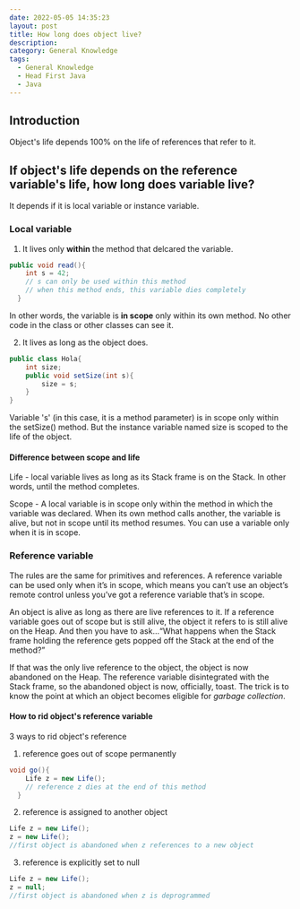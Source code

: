 ```yaml
---
date: 2022-05-05 14:35:23
layout: post
title: How long does object live?
description:
category: General Knowledge
tags:
  - General Knowledge
  - Head First Java
  - Java
---
```


## Introduction
Object's life depends 100% on the life of references that refer to it.

## If object's life depends on the reference variable's life, how long does variable live?

It depends if it is local variable or instance variable.

### Local variable
1) It lives only **within** the method that delcared the variable.
```java
public void read(){
    int s = 42;
    // s can only be used within this method
    // when this method ends, this variable dies completely
  }
```
In other words, the variable is **in scope** only within its own method. No other
code in the class or other classes can see it.

2) It lives as long as the object does.
```java
public class Hola{
    int size;
    public void setSize(int s){
        size = s;
    }
}
```
Variable 's' (in this case, it is a method parameter) is in scope only within the
setSize() method. But the instance variable named size is scoped to the life of the object.

#### Difference between scope and life
Life - local variable lives as long as its Stack frame is on the Stack. In other words,
until the method completes.

Scope - A local variable is in scope only within the method in which the variable
was declared. When its own method calls another, the variable is alive, but
not in scope until its method resumes. You can use a variable only when it
is in scope.

### Reference variable

The rules are the same for primitives and references. A reference variable
can be used only when it’s in scope, which means you can’t use an object’s
remote control unless you’ve got a reference variable that’s in scope.

An object is alive as long as there are live references to it. If a reference
variable goes out of scope but is still alive, the object it refers to is still
alive on the Heap. And then you have to ask...“What happens when the Stack
frame holding the reference gets popped off the Stack at the end of the
method?”

If that was the only live reference to the object, the object is now abandoned
on the Heap. The reference variable disintegrated with the Stack frame, so
the abandoned object is now, officially, toast. The trick is to know the point
at which an object becomes eligible for *garbage collection*.


#### How to rid object's reference variable 
3 ways to rid object's reference
1) reference goes out of scope permanently
```java
void go(){
    Life z = new Life();
    // reference z dies at the end of this method
  }
```

2) reference is assigned to another object
```java
Life z = new Life();
z = new Life();
//first object is abandoned when z references to a new object
```

3) reference is explicitly set to null
```java
Life z = new Life();
z = null;
//first object is abandoned when z is deprogrammed
```
